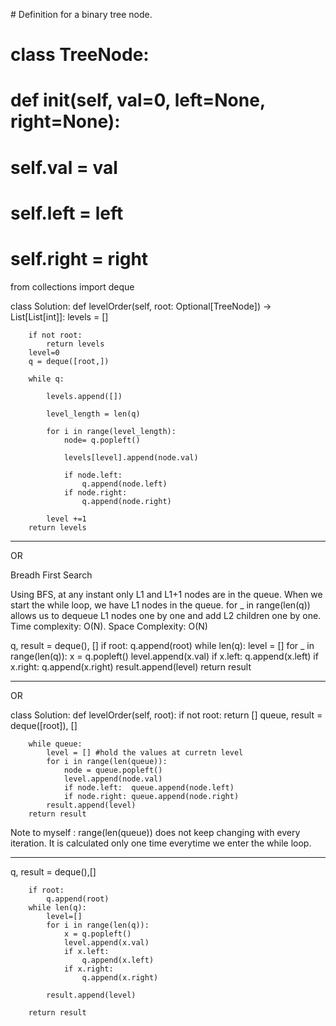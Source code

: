 ​# Definition for a binary tree node.
# class TreeNode:
#     def __init__(self, val=0, left=None, right=None):
#         self.val = val
#         self.left = left
#         self.right = right
from collections import deque

class Solution:
    def levelOrder(self, root: Optional[TreeNode]) -> List[List[int]]:
        levels = []
        
        if not root:
            return levels
        level=0
        q = deque([root,])
        
        while q:
            
            levels.append([])
            
            level_length = len(q)
            
            for i in range(level_length):
                node= q.popleft()
                
                levels[level].append(node.val)
                
                if node.left:
                    q.append(node.left)
                if node.right:
                    q.append(node.right)
                    
            level +=1
        return levels


--------------------------------
OR

Breadh First Search

Using BFS, at any instant only L1 and L1+1 nodes are in the queue.
When we start the while loop, we have L1 nodes in the queue.
for _ in range(len(q)) allows us to dequeue L1 nodes one by one and add L2 children one by one.
Time complexity: O(N). Space Complexity: O(N)

q, result = deque(), []
        if root:
            q.append(root)
        while len(q):
            level = []
            for _ in range(len(q)):
                x = q.popleft()
                level.append(x.val)
                if x.left:
                    q.append(x.left)
                if x.right:
                    q.append(x.right)
            result.append(level)
        return result



------------------
OR


class Solution:
    def levelOrder(self, root):
        if not root: return []
        queue, result = deque([root]), []
        
        while queue:
            level = [] #hold the values at curretn level
            for i in range(len(queue)):
                node = queue.popleft()
                level.append(node.val)
                if node.left:  queue.append(node.left)
                if node.right: queue.append(node.right)
            result.append(level)
        return result


Note to myself : range(len(queue)) does not keep changing with every iteration. It is calculated only one time everytime we enter the while loop.

------------------

q, result = deque(),[]
        
        if root:
            q.append(root)
        while len(q):
            level=[]
            for i in range(len(q)):
                x = q.popleft()
                level.append(x.val)
                if x.left:
                    q.append(x.left)
                if x.right:
                    q.append(x.right)
                
            result.append(level)
            
        return result